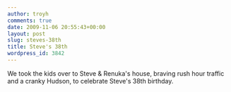 ```yaml
---
author: troyh
comments: true
date: 2009-11-06 20:55:43+00:00
layout: post
slug: steves-38th
title: Steve's 38th
wordpress_id: 3842
---
```


We took the kids over to Steve & Renuka's house, braving rush hour traffic and a cranky Hudson, to celebrate Steve's 38th birthday.
